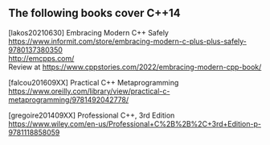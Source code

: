 The following books cover C++14
-------------------------------

[lakos20210630] Embracing Modern C++ Safely<br>
  https://www.informit.com/store/embracing-modern-c-plus-plus-safely-9780137380350<br>
  http://emcpps.com/<br>
  Review at https://www.cppstories.com/2022/embracing-modern-cpp-book/

[falcou201609XX] Practical C++ Metaprogramming<br>
  https://www.oreilly.com/library/view/practical-c-metaprogramming/9781492042778/

[gregoire201409XX] Professional C++, 3rd Edition<br>
https://www.wiley.com/en-us/Professional+C%2B%2B%2C+3rd+Edition-p-9781118858059
